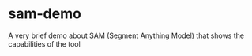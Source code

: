 # sam-demo
A very brief demo about SAM (Segment Anything Model) that shows the capabilities of the tool
